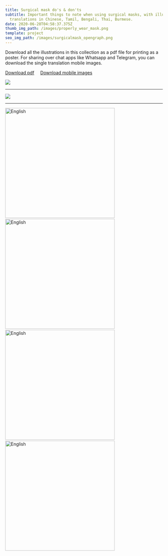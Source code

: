```yaml
---
title: Surgical mask do's & don'ts
subtitle: Important things to note when using surgical masks, with illustrated
  translations in Chinese, Tamil, Bengali, Thai, Burmese.
date: 2020-06-28T04:58:37.375Z
thumb_img_path: /images/properly_wear_mask.png
template: project
seo_img_path: /images/surgicalmask_opengraph.png
---
```

Download all the illustrations in this collection as a pdf file for printing as a poster. For sharing over chat apps like Whatsapp and Telegram, you can download the single translation mobile images.  

<a class="button" id="download-button" href="https://bit.ly/visualaid-surgicalmask-poster" target="_blank" rel="noopener" style="margin-bottom: 0.75em;">Download pdf</a> &nbsp;&nbsp;&nbsp; <a class="button" id="download-button" href="https://bit.ly/visualaid-surgicalmask-mobile" target="_blank" rel="noopener" style="margin-bottom: 0.75em;">Download mobile images</a>

![](/images/properly_wear_mask.png)

<hr/>

![](/images/dos_and_donts.png)

<hr/>

<img src="images/English-how_to_wear.png" alt="English" width="350" height="350">&nbsp;<img src="images/English-Dos_Donts.png" alt="English" width="350" height="350">&nbsp;<img src="images/Mandarin-how_to_wear.png" alt="English" width="350" height="350">&nbsp;<img src="images/Mandarin-Dos_Donts.png" alt="English" width="350" height="350">&nbsp;